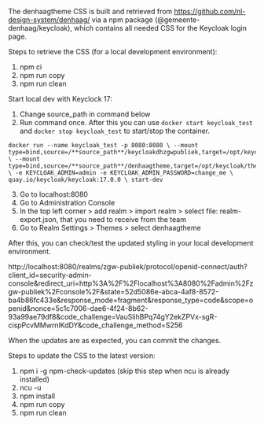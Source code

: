 The denhaagtheme CSS is built and retrieved from https://github.com/nl-design-system/denhaag/ via a npm package (@gemeente-denhaag/keycloak), which contains all needed CSS for the Keycloak login page.

Steps to retrieve the CSS (for a local development environment):
1. npm ci
2. npm run copy
3. npm run clean

Start local dev with Keyclock 17:
1. Change source_path in command below
2. Run command once. After this you can use `docker start keycloak_test` and `docker stop keycloak_test` to start/stop the container.

```
docker run --name keycloak_test -p 8080:8080 \ --mount type=bind,source=/**source_path**/keycloakdhzgwpubliek,target=/opt/keycloak/themes/keycloakdhzgwpubliek \ --mount type=bind,source=/**source_path**/denhaagtheme,target=/opt/keycloak/themes/denhaagtheme \ -e KEYCLOAK_ADMIN=admin -e KEYCLOAK_ADMIN_PASSWORD=change_me \ quay.io/keycloak/keycloak:17.0.0 \ start-dev
```

3. Go to localhost:8080
4. Go to Administration Console
5. In the top left corner > add realm > import realm > select file: realm-export.json, that you need to receive from the team
6. Go to Realm Settings > Themes > select denhaagtheme

After this, you can check/test the updated styling in your local development environment.

http://localhost:8080/realms/zgw-publiek/protocol/openid-connect/auth?client_id=security-admin-console&redirect_uri=http%3A%2F%2Flocalhost%3A8080%2Fadmin%2Fzgw-publiek%2Fconsole%2F&state=52d5086e-abca-4af8-8572-ba4b86fc433e&response_mode=fragment&response_type=code&scope=openid&nonce=5c1c7006-dae6-4f24-8b62-93a99ae79df8&code_challenge=VauSlihBPq74gY2ekZPVx-sgR-cispPcvMMwrnlKdDY&code_challenge_method=S256

When the updates are as expected, you can commit the changes.

Steps to update the CSS to the latest version:
1. npm i -g npm-check-updates (skip this step when ncu is already installed)
2. ncu -u
3. npm install
4. npm run copy
5. npm run clean

